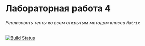 # Лабораторная работа 4
###### Реализовать тесты ко всем открытым методам класса `Matrix`
[![Build Status](https://travis-ci.org/Vampirchik147/matrix_travis.svg?branch=master)](https://travis-ci.org/Vampirchik147)
